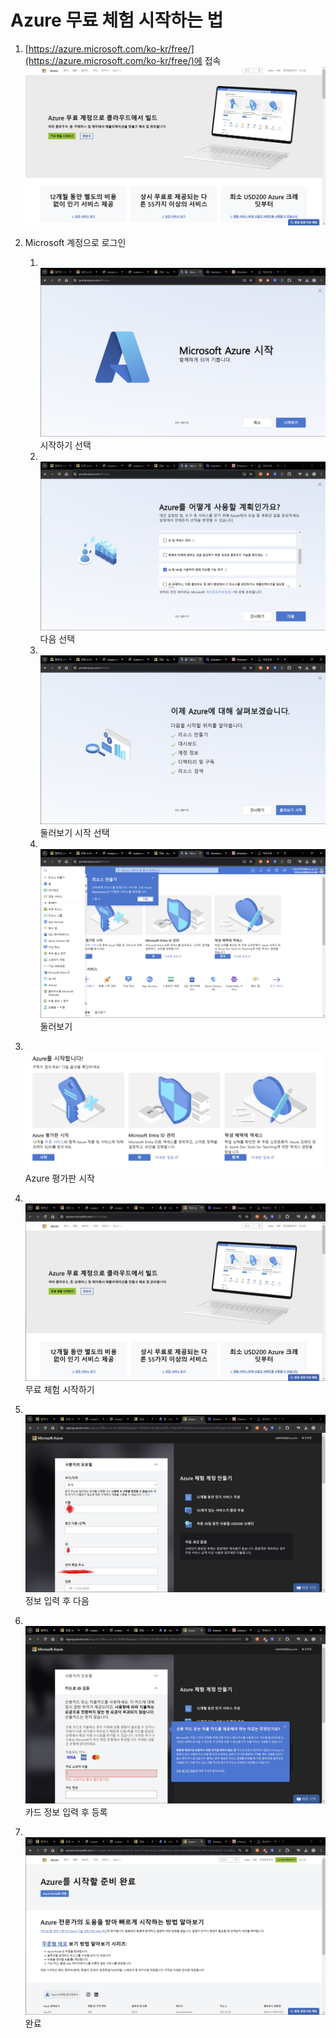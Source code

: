 # Azure 무료 체험 시작하는 법

 1. [https://azure.microsoft.com/ko-kr/free/](https://azure.microsoft.com/ko-kr/free/)에 접속<br>![](../img/azure_free_1.png)

 2. Microsoft 계정으로 로그인
    1. <br>![](../img/azure_free_2.png)<br>시작하기 선택
    2. <br>![](../img/azure_free_3.png)<br>다음 선택
    3. <br>![](../img/azure_free_4.png)<br>둘러보기 시작 선택
    4. <br>![](../img/azure_free_5.png)<br>둘러보기
 
 3. <br>![](../img/azure_free_6.png)<br>Azure 평가판 시작
 4. <br>![](../img/azure_free_7.png)<br>무료 체험 시작하기
 5. <br>![](../img/azure_free_8.png)<br>정보 입력 후 다음
 6. <br>![](../img/azure_free_9.png)<br>카드 정보 입력 후 등록
 7. <br>![](../img/azure_free_10.png)<br>완료
